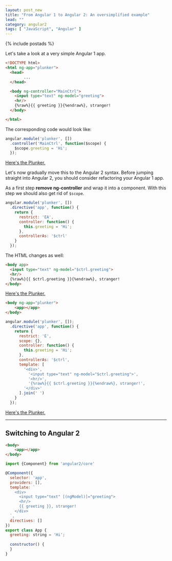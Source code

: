 ```yaml
---
layout: post_new
title: "From Angular 1 to Angular 2: An oversimplified example"
lead: ""
category: angular2
tags: [ "JavaScript", "Angular" ]
---
```


<div class="article-intro">
	
</div>

{% include postads %}

Let's take a look at a very simple Angular 1 app.

```html
<!DOCTYPE html>
<html ng-app="plunker">
  <head>
		...
  </head>

  <body ng-controller="MainCtrl">
    <input type="text" ng-model="greeting">
    <hr/>
    {%raw%}{{ greeting }}{%endraw%}, stranger!
  </body>

</html>
```

The corresponding code would look like:

```javascript
angular.module('plunker', [])
  .controller('MainCtrl', function($scope) {
    $scope.greeting = 'Hi';
  });
```

[Here's the Plunker.](https://plnkr.co/edit/vQaRCreXqFr1erKMFy1c?p=preview)

Let's now gradually move this to the Angular 2 syntax. Before jumping straight into Angular 2, you should consider refactoring your Angular 1 app.

As a first step **remove ng-controller** and wrap it into a component. With this step we should also get rid of `$scope`.

```javascript
angular.module('plunker', [])
  .directive('app', function() {
    return {
      restrict: 'EA',
      controller: function() {
        this.greeting = 'Hi';
      },
      controllerAs: '$ctrl'
    }
  });
```

The HTML changes as well:

```html
<body app>
  <input type="text" ng-model="$ctrl.greeting">
  <hr/>
  {%raw%}{{ $ctrl.greeting }}{%endraw%}, stranger!
</body>
```

[Here's the Plunker.](https://plnkr.co/edit/LmnahL2Qt2nvjPTK7wuz?p=preview)

```html
<body ng-app="plunker">
	<app></app>
</body>
```

```javascript
angular.module('plunker', []);
  .directive('app', function() {
    return {
      restrict: 'E',
      scope: {},
      controller: function() {
        this.greeting = 'Hi';
      },
      controllerAs: '$ctrl',
      template: [
        '<div>',
          '<input type="text" ng-model="$ctrl.greeting">',
          '<hr/>',
          '{%raw%}{{ $ctrl.greeting }}{%endraw%}, stranger!',
        '</div>'
      ].join(' ')
    }
  });
```

[Here's the Plunker.](https://plnkr.co/edit/0crmPP39KarOmshBSyIR?p=preview)

---

## Switching to Angular 2

```html
<body>
	<app></app>
</body>
```

```javascript
import {Component} from 'angular2/core'

@Component({
  selector: 'app',
  providers: [],
  template: `
    <div>
      <input type="text" [(ngModel)]="greeting">
      <hr/>
      {{ greeting }}, stranger!
    </div>
  `,
  directives: []
})
export class App {
  greeting: string = 'Hi';
  
  constructor() {
  }
}
```



